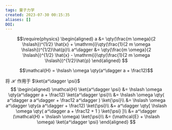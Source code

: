 ```yaml
---
tags: 量子力学
created: 2023-07-30 00:15:35
aliases: []
DOI: 
---
```

$$\require{physics}
\begin{aligned}
a &= \qty(\frac{m \omega}{2 \hslash})^{1/2} \hat{x} + \mathrm{i}\qty(\frac{1}{2 m \omega \hslash})^{1/2}\hat{p}\\
a^\dagger &= \qty(\frac{m \omega}{2 \hslash})^{1/2} \hat{x} - \mathrm{i}\qty(\frac{1}{2 m \omega \hslash})^{1/2}\hat{p}
\end{aligned}
$$

$$\mathcal{H} = \hslash \omega \qty(a^\dagger a + \frac12)$$

将 $\mathcal{H}$ 作用于 $\ket{a^\dagger \psi}$
$$
\begin{aligned}
	\mathcal{H} \ket{a^\dagger \psi} &= \hslash \omega
	\qty(a^\dagger a + \frac12) \ket{a^\dagger \psi}\\
	&= \hslash \omega \qty(
		a^\dagger a a^\dagger + \frac12 a^\dagger
	) \ket{\psi}\\
	&= \hslash \omega a^\dagger \qty(a a^\dagger + \frac12) \ket{\psi}\\
	&= a^\dagger \qty[
		\hslash \omega \qty(
			a^\dagger a + \frac12 + 1
		) \ket{\psi}
	]\\
	&= a^\dagger (\mathcal{H} + \hslash \omega) \ket{\psi}\\
	&= (\mathcal{E} + \hslash \omega) \ket{a^\dagger \psi}
\end{aligned}
$$
